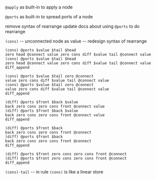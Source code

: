 `@apply` as built-in to apply a node

`@ports` as built-in to spread ports of a node

remove syntax of rearrange
update docs about using `@ports` to do rearrange

`(cons)` -- unconnected node as value -- redesign syntax of rearrange

```
(cons) @ports $value $tail $head
zero head @connect value zero cons diff $value tail @connect value
(cons) @ports $value $tail $head
zero head @connect value zero cons diff $value tail @connect value
diff_append
```

```
(cons) @ports $value $tail zero @connect
value zero cons diff $value tail @connect value
(cons) @ports $value $tail zero @connect
value zero cons diff $value tail @connect value
diff_append
```

```
(diff) @ports $front $back $value
back zero cons zero cons front @connect value
(diff) @ports $front $back $value
back zero cons zero cons front @connect value
diff_append
```

```
(diff) @ports $front $back
back zero cons zero cons front @connect
(diff) @ports $front $back
back zero cons zero cons front @connect
diff_append
```

```
(diff) @ports $front zero cons zero cons front @connect
(diff) @ports $front zero cons zero cons front @connect
diff_append
```

`(cons)-tail` -- in rule `(cons)` is like a linear store

